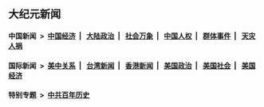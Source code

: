 ## 大纪元新闻

#### 中国新闻 &nbsp;>&nbsp; [中国经济](indexes/ncid283/README.md?09140045) &nbsp;| &nbsp; [大陆政治](indexes/ncid277/README.md?09140045) &nbsp;| &nbsp; [社会万象](indexes/ncid282/README.md?09140045) &nbsp;| &nbsp; [中国人权](indexes/ncid278/README.md?09140045) &nbsp;| &nbsp; [群体事件](indexes/ncid279/README.md?09140045) &nbsp;| &nbsp; [天灾人祸](indexes/ncid280/README.md?09140045)

#### 国际新闻 &nbsp;>&nbsp; [美中关系](indexes/nf1412576/README.md?09140045) &nbsp;| &nbsp; [台湾新闻](indexes/ncid1349361/README.md?09140045) &nbsp;| &nbsp; [香港新闻](indexes/ncid1349362/README.md?09140045) &nbsp;| &nbsp; [美国政治](indexes/ncid1078159/README.md?09140045) &nbsp;| &nbsp; [美国社会](indexes/ncid1078160/README.md?09140045) &nbsp;| &nbsp; [美国经济](indexes/ncid1078158/README.md?09140045)

#### 特别专题 &nbsp;>&nbsp; [中共百年历史](https://github.com/epoch-news/epoch-special/blob/master/README.md?09140045)  
